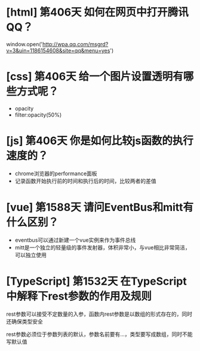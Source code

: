 # [html] 第406天 如何在网页中打开腾讯QQ？

window.open('http://wpa.qq.com/msgrd?v=3&uin=1186154608&site=qq&menu=yes')

# [css] 第406天 给一个图片设置透明有哪些方式呢？

- opacity
- filter:opacity(50%)

# [js] 第406天 你是如何比较js函数的执行速度的？

- chrome浏览器的performance面板
- 记录函数开始执行前的时间和执行后的时间，比较两者的差值

# [vue] 第1588天 请问EventBus和mitt有什么区别？

- eventbus可以通过新建一个vue实例来作为事件总线
- mitt是一个独立的轻量级的事件发射器，体积非常小，与vue相比非常简洁，可以独立使用

# [TypeScript] 第1532天 在TypeScript中解释下rest参数的作用及规则

rest参数可以接受不定数量的入参，函数内rest参数是以数组的形式存在的，同时还确保类型安全

rest参数必须位于参数列表的默认，参数名前要有...，类型要写成数组，同时不能写默认值
